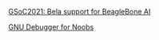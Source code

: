 
[GSoC2021: Bela support for BeagleBone AI](https://dhruvag2000.github.io/Blog-GSoC21/)

[GNU Debugger for Noobs](https://dhruvag2000.github.io/gdb-for-noobs/)
